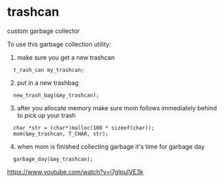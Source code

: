 # trashcan
custom garbage collector

To use this garbage collection utility:
1. make sure you get a new trashcan
```
  t_rash_can my_trashcan;
```

2. put in a new trashbag
```
  new_trash_bag(&my_trashcan);
```

3. after you allocate memory make sure mom follows immediately behind to pick up your trash
```
  char *str = (char*)malloc(100 * sizeof(char));
  mom(&my_trashcan, T_CHAR, str);
  ```
  
4.  when mom is finished collecting garbage it's time for garbage day
```
  garbage_day(&my_trashcan);
  ```
https://www.youtube.com/watch?v=i7gIpuIVE3k
